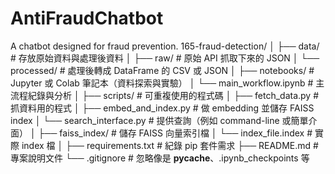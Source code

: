 # AntiFraudChatbot
A chatbot designed for fraud prevention.
165-fraud-detection/
│
├── data/                    # 存放原始資料與處理後資料
│   ├── raw/                 # 原始 API 抓取下來的 JSON
│   └── processed/           # 處理後轉成 DataFrame 的 CSV 或 JSON
│
├── notebooks/               # Jupyter 或 Colab 筆記本（資料探索與實驗）
│   └── main_workflow.ipynb  # 主流程紀錄與分析
│
├── scripts/                 # 可重複使用的程式碼
│   ├── fetch_data.py        # 抓資料用的程式
│   ├── embed_and_index.py   # 做 embedding 並儲存 FAISS index
│   └── search_interface.py  # 提供查詢（例如 command-line 或簡單介面）
│
├── faiss_index/             # 儲存 FAISS 向量索引檔
│   └── index_file.index     # 實際 index 檔
│
├── requirements.txt         # 紀錄 pip 套件需求
├── README.md                # 專案說明文件
└── .gitignore               # 忽略像是 __pycache__、.ipynb_checkpoints 等
